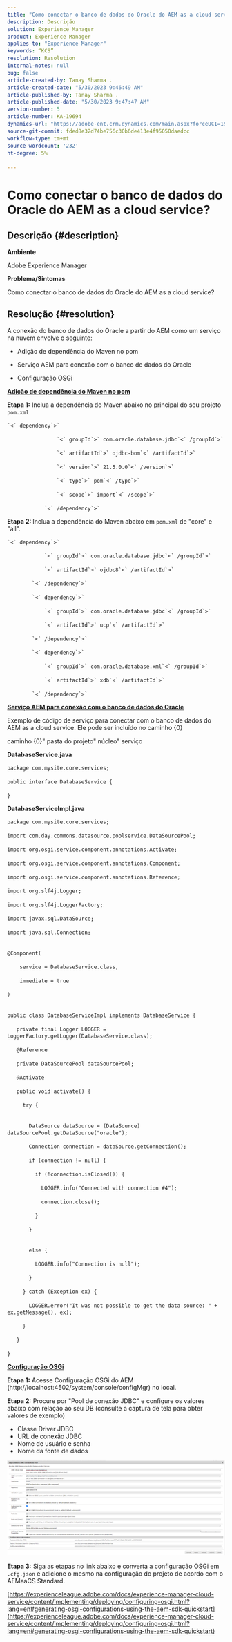 ```yaml
---
title: "Como conectar o banco de dados do Oracle do AEM as a cloud service?"
description: Descrição
solution: Experience Manager
product: Experience Manager
applies-to: "Experience Manager"
keywords: “KCS”
resolution: Resolution
internal-notes: null
bug: false
article-created-by: Tanay Sharma .
article-created-date: "5/30/2023 9:46:49 AM"
article-published-by: Tanay Sharma .
article-published-date: "5/30/2023 9:47:47 AM"
version-number: 5
article-number: KA-19694
dynamics-url: "https://adobe-ent.crm.dynamics.com/main.aspx?forceUCI=1&pagetype=entityrecord&etn=knowledgearticle&id=8a7ba8e0-cefe-ed11-8f6e-6045bd006793"
source-git-commit: fded8e32d74be756c30b6de413e4f95050daedcc
workflow-type: tm+mt
source-wordcount: '232'
ht-degree: 5%

---
```


# Como conectar o banco de dados do Oracle do AEM as a cloud service?

## Descrição {#description}


<b>Ambiente</b>

Adobe Experience Manager

<b>Problema/Sintomas</b>

Como conectar o banco de dados do Oracle do AEM as a cloud service?


## Resolução {#resolution}


A conexão do banco de dados do Oracle a partir do AEM como um serviço na nuvem envolve o seguinte:

- Adição de dependência do Maven no pom

- Serviço AEM para conexão com o banco de dados do Oracle

- Configuração OSGi

<u><b>Adição de dependência do Maven no pom</b></u>

<b>Etapa 1:</b> Inclua a dependência do Maven abaixo no principal do seu projeto `pom.xml`


```
`<` dependency`>` 

                `<` groupId`>` com.oracle.database.jdbc`<` /groupId`>` 

                `<` artifactId`>` ojdbc-bom`<` /artifactId`>` 

                `<` version`>` 21.5.0.0`<` /version`>` 

                `<` type`>` pom`<` /type`>` 

                `<` scope`>` import`<` /scope`>` 

            `<` /dependency`>`
```


<b>Etapa 2: </b>Inclua a dependência do Maven abaixo em `pom.xml` de &quot;core&quot; e &quot;all&quot;.


```
`<` dependency`>` 

            `<` groupId`>` com.oracle.database.jdbc`<` /groupId`>` 

            `<` artifactId`>` ojdbc8`<` /artifactId`>` 

        `<` /dependency`>` 

        `<` dependency`>` 

            `<` groupId`>` com.oracle.database.jdbc`<` /groupId`>` 

            `<` artifactId`>` ucp`<` /artifactId`>` 

        `<` /dependency`>` 

        `<` dependency`>` 

            `<` groupId`>` com.oracle.database.xml`<` /groupId`>` 

            `<` artifactId`>` xdb`<` /artifactId`>` 

        `<` /dependency`>`
```


<u><b>Serviço AEM para conexão com o banco de dados do Oracle</b></u>

Exemplo de código de serviço para conectar com o banco de dados do AEM as a cloud service. Ele pode ser incluído no caminho {0}

caminho {0}&quot; pasta do projeto&quot; núcleo&quot; serviço

<b>DatabaseService.java</b>


```
package com.mysite.core.services;

public interface DatabaseService {

}
```


<b>DatabaseServiceImpl.java</b>


```
package com.mysite.core.services;

import com.day.commons.datasource.poolservice.DataSourcePool;

import org.osgi.service.component.annotations.Activate;

import org.osgi.service.component.annotations.Component;

import org.osgi.service.component.annotations.Reference;

import org.slf4j.Logger;

import org.slf4j.LoggerFactory;

import javax.sql.DataSource;

import java.sql.Connection;


@Component(

    service = DatabaseService.class,

    immediate = true

)


public class DatabaseServiceImpl implements DatabaseService {

   private final Logger LOGGER = LoggerFactory.getLogger(DatabaseService.class);

   @Reference

   private DataSourcePool dataSourcePool;

   @Activate

   public void activate() {

     try {


       DataSource dataSource = (DataSource) dataSourcePool.getDataSource("oracle");

       Connection connection = dataSource.getConnection();

       if (connection != null) {

         if (!connection.isClosed()) {

           LOGGER.info("Connected with connection #4");

           connection.close();

         }

       }


       else {

         LOGGER.info("Connection is null");

       }

     } catch (Exception ex) {

       LOGGER.error("It was not possible to get the data source: " + ex.getMessage(), ex);

     }

   }

}
```


<u><b>Configuração OSGi</b></u>

<b>Etapa 1:</b> Acesse Configuração OSGi do AEM (http://localhost:4502/system/console/configMgr) no local.

<b>Etapa 2:</b> Procure por &quot;Pool de conexão JDBC&quot; e configure os valores abaixo com relação ao seu DB (consulte a captura de tela para obter valores de exemplo)

- Classe Driver JDBC
- URL de conexão JDBC
- Nome de usuário e senha
- Nome da fonte de dados


![](assets/265e1a49-24dc-ec11-a7b6-0022480b073d.png)

<b>Etapa 3:</b> Siga as etapas no link abaixo e converta a configuração OSGi em `.cfg.json` e adicione o mesmo na configuração do projeto de acordo com o AEMaaCS Standard.

[https://experienceleague.adobe.com/docs/experience-manager-cloud-service/content/implementing/deploying/configuring-osgi.html?lang=en#generating-osgi-configurations-using-the-aem-sdk-quickstart](https://experienceleague.adobe.com/docs/experience-manager-cloud-service/content/implementing/deploying/configuring-osgi.html?lang=en#generating-osgi-configurations-using-the-aem-sdk-quickstart)
